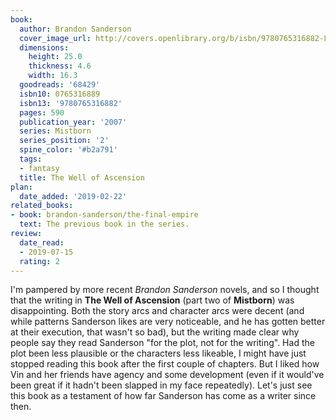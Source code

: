 ```yaml
---
book:
  author: Brandon Sanderson
  cover_image_url: http://covers.openlibrary.org/b/isbn/9780765316882-L.jpg
  dimensions:
    height: 25.0
    thickness: 4.6
    width: 16.3
  goodreads: '68429'
  isbn10: 0765316889
  isbn13: '9780765316882'
  pages: 590
  publication_year: '2007'
  series: Mistborn
  series_position: '2'
  spine_color: '#b2a791'
  tags:
  - fantasy
  title: The Well of Ascension
plan:
  date_added: '2019-02-22'
related_books:
- book: brandon-sanderson/the-final-empire
  text: The previous book in the series.
review:
  date_read:
  - 2019-07-15
  rating: 2
---
```


I'm pampered by more recent *Brandon Sanderson* novels, and so I thought that the writing in **The Well of Ascension**
(part two of **Mistborn**) was disappointing. Both the story arcs and character arcs were decent (and while patterns
Sanderson likes are very noticeable, and he has gotten better at their execution, that wasn't so bad), but the writing
made clear why people say they read Sanderson "for the plot, not for the writing". Had the plot been less plausible or
the characters less likeable, I might have just stopped reading this book after the first couple of chapters. But I
liked how Vin and her friends have agency and some development (even if it would've been great if it hadn't been
slapped in my face repeatedly). Let's just see this book as a testament of how far Sanderson has come as a writer since
then.
